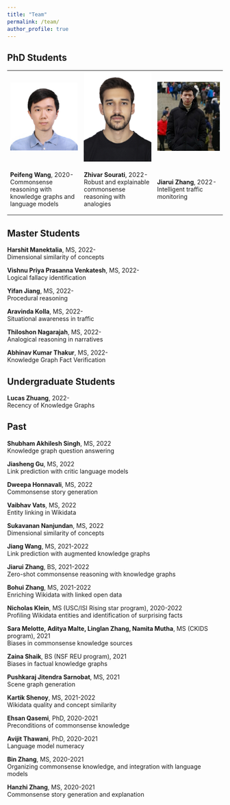```yaml
---
title: "Team"
permalink: /team/
author_profile: true
---
```


## PhD Students

<table width="600px" style="border-collapse: collapse; border: none;">
<tr style="border: none;">
<td style="text-align: center; width: 200px">
<img class="center-block" src="../images/Peifeng-Wang.jpeg">

</td>
<td style="text-align: center; width: 200px">
<img class="center-block" src="../images/Zhivar-Sourati.jpeg">
</td>
  <td style="text-align: center; width: 200px">
    <img class="center-block" src="../images/Jiarui-Zhang.jpeg">
    

  </td>
</tr>
<tr style="border: none;">
  <td>  
    <p><b>Peifeng Wang</b>, 2020-<br/>
    Commonsense reasoning with knowledge graphs and language models</p>
  </td>
  <td>
    <p><b>Zhivar Sourati</b>, 2022-<br/>
  Robust and explainable commonsense reasoning with analogies</p>
  </td>
  <td>
    <p><b>Jiarui Zhang</b>, 2022-<br/>
      Intelligent traffic monitoring</p>
  </td>
  </tr>
</table>





## Master Students

**Harshit Manektalia**, MS, 2022-\
Dimensional similarity of concepts

**Vishnu Priya Prasanna Venkatesh**, MS, 2022-\
Logical fallacy identification

**Yifan Jiang**, MS, 2022-\
Procedural reasoning

**Aravinda Kolla**, MS, 2022-\
Situational awareness in traffic

**Thiloshon Nagarajah**, MS, 2022-\
Analogical reasoning in narratives

**Abhinav Kumar Thakur**, MS, 2022-\
Knowledge Graph Fact Verification

## Undergraduate Students

**Lucas Zhuang**, 2022-\
Recency of Knowledge Graphs

## Past

**Shubham Akhilesh Singh**, MS, 2022\
Knowledge graph question answering

**Jiasheng Gu**, MS, 2022\
Link prediction with critic language models

**Dweepa Honnavali**, MS, 2022\
Commonsense story generation

**Vaibhav Vats**, MS, 2022\
Entity linking in Wikidata

**Sukavanan Nanjundan**, MS, 2022\
Dimensional similarity of concepts

**Jiang Wang**, MS, 2021-2022\
Link prediction with augmented knowledge graphs

**Jiarui Zhang**, BS, 2021-2022\
Zero-shot commonsense reasoning with knowledge graphs

**Bohui Zhang**, MS, 2021-2022\
Enriching Wikidata with linked open data

**Nicholas Klein**, MS (USC/ISI Rising star program), 2020-2022\
Profiling Wikidata entities and identification of surprising facts

**Sara Melotte, Aditya Malte, Linglan Zhang, Namita Mutha**, MS (CKIDS program), 2021\
Biases in commonsense knowledge sources

**Zaina Shaik**, BS (NSF REU program), 2021\
Biases in factual knowledge graphs

**Pushkaraj Jitendra Sarnobat**, MS, 2021\
Scene graph generation

**Kartik Shenoy**, MS, 2021-2022\
Wikidata quality and concept similarity

**Ehsan Qasemi**, PhD, 2020-2021\
Preconditions of commonsense knowledge

**Avijit Thawani**, PhD, 2020-2021\
Language model numeracy

**Bin Zhang**, MS, 2020-2021\
Organizing commonsense knowledge, and integration with language models

**Hanzhi Zhang**, MS, 2020-2021\
Commonsense story generation and explanation
